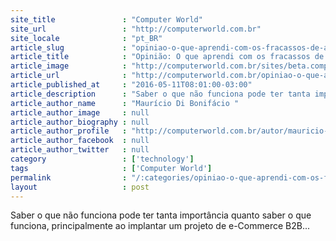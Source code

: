 ```yaml
---
site_title               : "Computer World"
site_url                 : "http://computerworld.com.br"
site_locale              : "pt_BR"
article_slug             : "opiniao-o-que-aprendi-com-os-fracassos-de-alguns-e-commerces-b2b"
article_title            : "Opinião: O que aprendi com os fracassos de alguns e-Commerces B2B"
article_image            : "http://computerworld.com.br/sites/beta.computerworld.com.br/files/news_articles/erro_e_acerto.jpg"
article_url              : "http://computerworld.com.br/opiniao-o-que-aprendi-com-os-fracassos-de-alguns-e-commerces-b2b"
article_published_at     : "2016-05-11T08:01:00-03:00"
article_description      : "Saber o que não funciona pode ter tanta importância quanto saber o que funciona, principalmente ao implantar um projeto de e-Commerce B2B..."
article_author_name      : "Maurício Di Bonifácio "
article_author_image     : null
article_author_biography : null
article_author_profile   : "http://computerworld.com.br/autor/mauricio-di-bonifacio-0"
article_author_facebook  : null
article_author_twitter   : null
category                 : ['technology']
tags                     : ['Computer World']
permalink                : "/:categories/opiniao-o-que-aprendi-com-os-fracassos-de-alguns-e-commerces-b2b/"
layout                   : post
---
```


Saber o que não funciona pode ter tanta importância quanto saber o que funciona, principalmente ao implantar um projeto de e-Commerce B2B...
